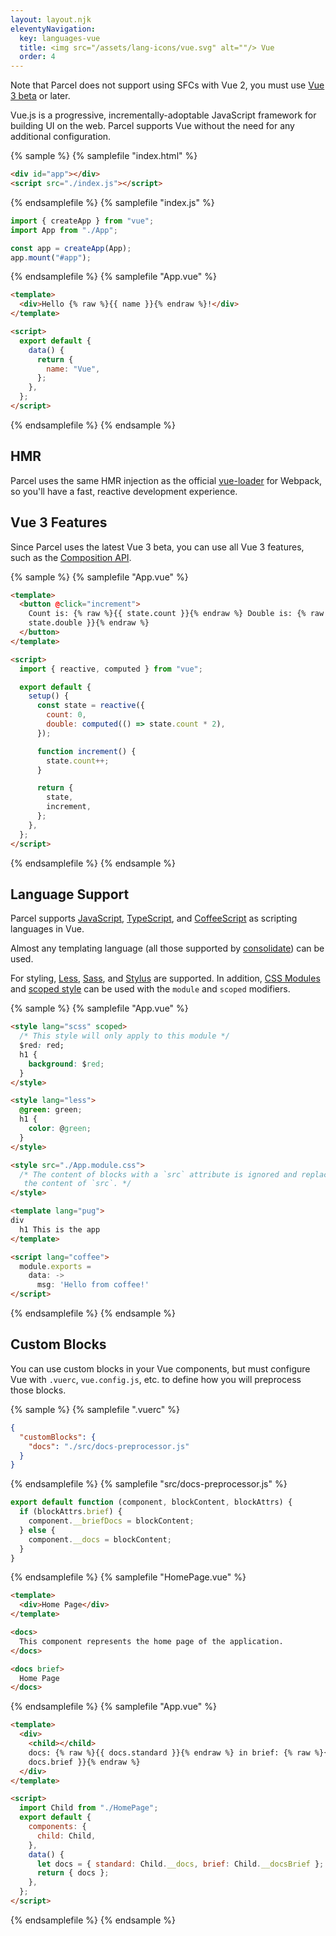 ```yaml
---
layout: layout.njk
eleventyNavigation:
  key: languages-vue
  title: <img src="/assets/lang-icons/vue.svg" alt=""/> Vue
  order: 4
---
```


Note that Parcel does not support using SFCs with Vue 2, you must use [Vue 3 beta](https://github.com/vuejs/vue-next) or later.

Vue.js is a progressive, incrementally-adoptable JavaScript framework for building UI on the web. Parcel supports Vue without the need for any additional configuration.

{% sample %}
{% samplefile "index.html" %}

```html
<div id="app"></div>
<script src="./index.js"></script>
```

{% endsamplefile %}
{% samplefile "index.js" %}

```jsx
import { createApp } from "vue";
import App from "./App";

const app = createApp(App);
app.mount("#app");
```

{% endsamplefile %}
{% samplefile "App.vue" %}

```html
<template>
  <div>Hello {% raw %}{{ name }}{% endraw %}!</div>
</template>

<script>
  export default {
    data() {
      return {
        name: "Vue",
      };
    },
  };
</script>
```

{% endsamplefile %}
{% endsample %}

## HMR

Parcel uses the same HMR injection as the official [vue-loader](https://github.com/vuejs/vue-loader) for Webpack, so you'll have a fast, reactive development experience.

## Vue 3 Features

Since Parcel uses the latest Vue 3 beta, you can use all Vue 3 features, such as the [Composition API](https://composition-api.vuejs.org/).

{% sample %}
{% samplefile "App.vue" %}

```html
<template>
  <button @click="increment">
    Count is: {% raw %}{{ state.count }}{% endraw %} Double is: {% raw %}{{
    state.double }}{% endraw %}
  </button>
</template>

<script>
  import { reactive, computed } from "vue";

  export default {
    setup() {
      const state = reactive({
        count: 0,
        double: computed(() => state.count * 2),
      });

      function increment() {
        state.count++;
      }

      return {
        state,
        increment,
      };
    },
  };
</script>
```

{% endsamplefile %}
{% endsample %}

## Language Support

Parcel supports [JavaScript](/languages/babel), [TypeScript](/languages/typescript), and [CoffeeScript](/languages/coffeescript) as scripting languages in Vue.

Almost any templating language (all those supported by [consolidate](https://www.npmjs.com/package/consolidate)) can be used.

For styling, [Less](/languages/less), [Sass](/languages/sass), and [Stylus](/languages/stylus) are supported. In addition, [CSS Modules](/languages/postcss) and [scoped style](https://vue-loader.vuejs.org/guide/scoped-css.html) can be used with the `module` and `scoped` modifiers.

{% sample %}
{% samplefile "App.vue" %}

```html
<style lang="scss" scoped>
  /* This style will only apply to this module */
  $red: red;
  h1 {
    background: $red;
  }
</style>

<style lang="less">
  @green: green;
  h1 {
    color: @green;
  }
</style>

<style src="./App.module.css">
  /* The content of blocks with a `src` attribute is ignored and replaced with
   the content of `src`. */
</style>

<template lang="pug">
div
  h1 This is the app
</template>

<script lang="coffee">
  module.exports =
    data: ->
      msg: 'Hello from coffee!'
</script>
```

{% endsamplefile %}
{% endsample %}

## Custom Blocks

You can use custom blocks in your Vue components, but must configure Vue with `.vuerc`, `vue.config.js`, etc. to define how you will preprocess those blocks.

{% sample %}
{% samplefile ".vuerc" %}

```json
{
  "customBlocks": {
    "docs": "./src/docs-preprocessor.js"
  }
}
```

{% endsamplefile %}
{% samplefile "src/docs-preprocessor.js" %}

```js
export default function (component, blockContent, blockAttrs) {
  if (blockAttrs.brief) {
    component.__briefDocs = blockContent;
  } else {
    component.__docs = blockContent;
  }
}
```

{% endsamplefile %}
{% samplefile "HomePage.vue" %}

```html
<template>
  <div>Home Page</div>
</template>

<docs>
  This component represents the home page of the application.
</docs>

<docs brief>
  Home Page
</docs>
```

{% endsamplefile %}
{% samplefile "App.vue" %}

```html
<template>
  <div>
    <child></child>
    docs: {% raw %}{{ docs.standard }}{% endraw %} in brief: {% raw %}{{
    docs.brief }}{% endraw %}
  </div>
</template>

<script>
  import Child from "./HomePage";
  export default {
    components: {
      child: Child,
    },
    data() {
      let docs = { standard: Child.__docs, brief: Child.__docsBrief };
      return { docs };
    },
  };
</script>
```

{% endsamplefile %}
{% endsample %}
